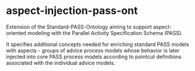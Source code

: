 # aspect-injection-pass-ont
Extension of the Standard-PASS-Ontology aiming to support aspect-oriented modeling with the Parallel Activity Specification Schema (PASS).

It specifies additional concepts needed for enriching standard PASS models with aspects - groups of advice process models whose behavior is later injected into core PASS process models according to pointcut definitions associated with the individual advice models.

